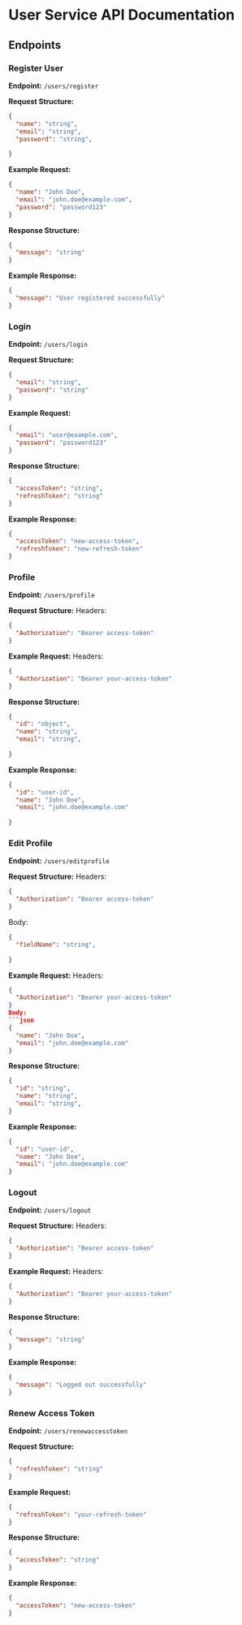 # User Service API Documentation

## Endpoints

### Register User

**Endpoint:** `/users/register`

**Request Structure:**
```json
{
  "name": "string",
  "email": "string",
  "password": "string",
 
}
```

**Example Request:**
```json
{
  "name": "John Doe",
  "email": "john.doe@example.com",
  "password": "password123"
}
```

**Response Structure:**
```json
{
  "message": "string"
}
```

**Example Response:**
```json
{
  "message": "User registered successfully"
}
```

### Login

**Endpoint:** `/users/login`

**Request Structure:**
```json
{
  "email": "string",
  "password": "string"
}
```

**Example Request:**
```json
{
  "email": "user@example.com",
  "password": "password123"
}
```

**Response Structure:**
```json
{
  "accessToken": "string",
  "refreshToken": "string"
}
```

**Example Response:**
```json
{
  "accessToken": "new-access-token",
  "refreshToken": "new-refresh-token"
}
```

### Profile

**Endpoint:** `/users/profile`

**Request Structure:**
Headers:
```json
{
  "Authorization": "Bearer access-token"
}
```

**Example Request:**
Headers:
```json
{
  "Authorization": "Bearer your-access-token"
}
```

**Response Structure:**
```json
{
  "id": "object",
  "name": "string",
  "email": "string",
  
}
```

**Example Response:**
```json
{
  "id": "user-id",
  "name": "John Doe",
  "email": "john.doe@example.com"
  
}
```

### Edit Profile

**Endpoint:** `/users/editprofile`

**Request Structure:**
Headers:
```json
{
  "Authorization": "Bearer access-token"
}
```
Body:
```json
{
  "fieldName": "string",
  
}
```

**Example Request:**
Headers:
```json
{
  "Authorization": "Bearer your-access-token"
}
Body:
```json
{
  "name": "John Doe",
  "email": "john.doe@example.com"
}
```

**Response Structure:**
```json
{
  "id": "string",
  "name": "string",
  "email": "string",
}
```

**Example Response:**
```json
{
  "id": "user-id",
  "name": "John Doe",
  "email": "john.doe@example.com"
}
```

### Logout

**Endpoint:** `/users/logout`

**Request Structure:**
Headers:
```json
{
  "Authorization": "Bearer access-token"
}
```

**Example Request:**
Headers:
```json
{
  "Authorization": "Bearer your-access-token"
}
```

**Response Structure:**
```json
{
  "message": "string"
}
```

**Example Response:**
```json
{
  "message": "Logged out successfully"
}
```

### Renew Access Token

**Endpoint:** `/users/renewaccesstoken`

**Request Structure:**
```json
{
  "refreshToken": "string"
}
```

**Example Request:**
```json
{
  "refreshToken": "your-refresh-token"
}
```

**Response Structure:**
```json
{
  "accessToken": "string"
}
```

**Example Response:**
```json
{
  "accessToken": "new-access-token"
}